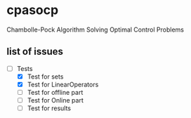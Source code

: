 # cpasocp
Chambolle-Pock Algorithm Solving Optimal Control Problems

## list of issues
- [ ] Tests
    - [x] Test for sets
    - [x] Test for LinearOperators
    - [ ] Test for offline part
    - [ ] Test for Online part
    - [ ] Test for results